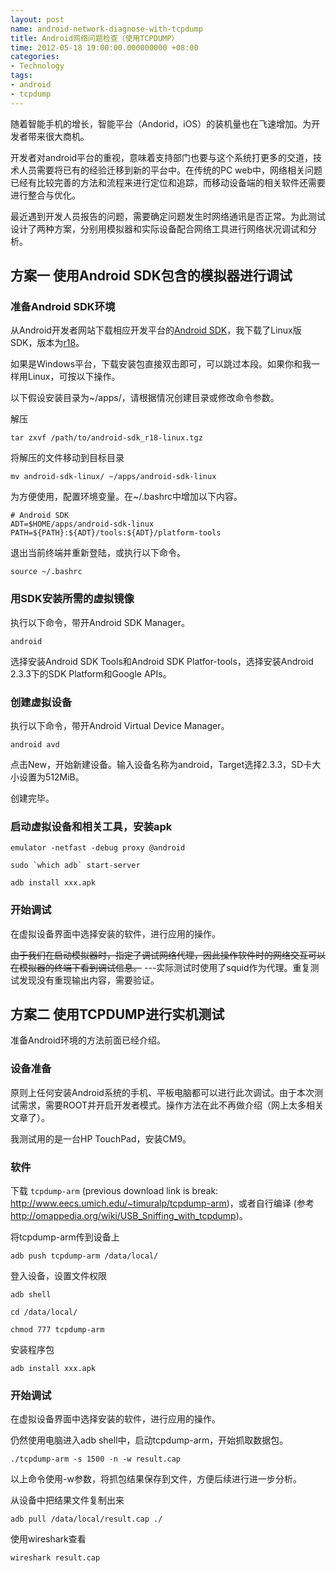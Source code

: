 ```yaml
---
layout: post
name: android-network-diagnose-with-tcpdump
title: Android网络问题检查（使用TCPDUMP）
time: 2012-05-18 19:00:00.000000000 +08:00
categories:
- Technology
tags:
- android
- tcpdump
---
```

随着智能手机的增长，智能平台（Andorid，iOS）的装机量也在飞速增加。为开发者带来很大商机。

开发者对android平台的重视，意味着支持部门也要与这个系统打更多的交道，技术人员需要将已有的经验迁移到新的平台中。在传统的PC web中，网络相关问题已经有比较完善的方法和流程来进行定位和追踪，而移动设备端的相关软件还需要进行整合与优化。

最近遇到开发人员报告的问题，需要确定问题发生时网络通讯是否正常。为此测试设计了两种方案，分别用模拟器和实际设备配合网络工具进行网络状况调试和分析。

## 方案一 使用Android SDK包含的模拟器进行调试

### 准备Android SDK环境

从Android开发者网站下载相应开发平台的[Android SDK](http://developer.android.com/sdk/index.html)，我下载了Linux版SDK，版本为[r18](http://dl.google.com/android/android-sdk_r18-linux.tgz)。

如果是Windows平台，下载安装包直接双击即可，可以跳过本段。如果你和我一样用Linux，可按以下操作。

以下假设安装目录为~/apps/，请根据情况创建目录或修改命令参数。

解压

    tar zxvf /path/to/android-sdk_r18-linux.tgz

将解压的文件移动到目标目录

    mv android-sdk-linux/ ~/apps/android-sdk-linux

为方便使用，配置环境变量。在~/.bashrc中增加以下内容。

    # Android SDK
    ADT=$HOME/apps/android-sdk-linux
    PATH=${PATH}:${ADT}/tools:${ADT}/platform-tools

退出当前终端并重新登陆，或执行以下命令。

    source ~/.bashrc


### 用SDK安装所需的虚拟镜像
执行以下命令，带开Android SDK Manager。

    android

选择安装Android SDK Tools和Android SDK Platfor-tools，选择安装Android 2.3.3下的SDK Platform和Google APIs。

### 创建虚拟设备
执行以下命令，带开Android Virtual Device Manager。

    android avd

点击New，开始新建设备。输入设备名称为android，Target选择2.3.3，SD卡大小设置为512MiB。

创建完毕。

### 启动虚拟设备和相关工具，安装apk

    emulator -netfast -debug proxy @android

    sudo `which adb` start-server

    adb install xxx.apk

### 开始调试

在虚拟设备界面中选择安装的软件，进行应用的操作。

<s>由于我们在启动模拟器时，指定了调试网络代理，因此操作软件时的网络交互可以在模拟器的终端下看到调试信息。</s> ---实际测试时使用了squid作为代理。重复测试发现没有重现输出内容，需要验证。



## 方案二 使用TCPDUMP进行实机测试

准备Android环境的方法前面已经介绍。

### 设备准备

原则上任何安装Android系统的手机、平板电脑都可以进行此次调试。由于本次测试需求，需要ROOT并开启开发者模式。操作方法在此不再做介绍（网上太多相关文章了）。

我测试用的是一台HP TouchPad，安装CM9。

### 软件

下载 `tcpdump-arm` (previous download link is break: http://www.eecs.umich.edu/~timuralp/tcpdump-arm)，或者自行编译 (参考 http://omappedia.org/wiki/USB_Sniffing_with_tcpdump)。

将tcpdump-arm传到设备上

    adb push tcpdump-arm /data/local/

登入设备，设置文件权限

    adb shell

    cd /data/local/

    chmod 777 tcpdump-arm

安装程序包

    adb install xxx.apk

### 开始调试

在虚拟设备界面中选择安装的软件，进行应用的操作。

仍然使用电脑进入adb shell中，启动tcpdump-arm，开始抓取数据包。

    ./tcpdump-arm -s 1500 -n -w result.cap

以上命令使用-w参数，将抓包结果保存到文件，方便后续进行进一步分析。

从设备中把结果文件复制出来

    adb pull /data/local/result.cap ./

使用wireshark查看

    wireshark result.cap
